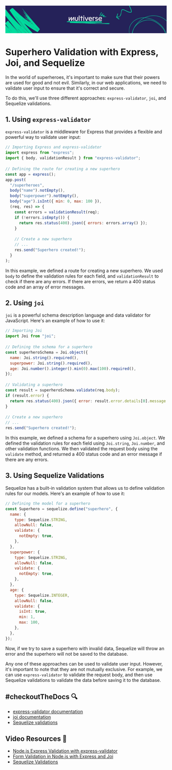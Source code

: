 ![MV Logo](/logo.jpg)

# Superhero Validation with Express, Joi, and Sequelize
In the world of superheroes, it's important to make sure that their powers are used for good and not evil. Similarly, in our web applications, we need to validate user input to ensure that it's correct and secure.

To do this, we'll use three different approaches: `express-validator`, `joi`, and Sequelize validations.
## 1. Using `express-validator`
`express-validator` is a middleware for Express that provides a flexible and powerful way to validate user input:

```js
// Importing Express and express-validator
import express from "express";
import { body, validationResult } from "express-validator";

// Defining the route for creating a new superhero
const app = express();
app.post(
  "/superheroes",
  body("name").notEmpty(),
  body("superpower").notEmpty(),
  body("age").isInt({ min: 0, max: 100 }),
  (req, res) => {
    const errors = validationResult(req);
    if (!errors.isEmpty()) {
      return res.status(400).json({ errors: errors.array() });
    }

    // Create a new superhero
    // ...
    res.send("Superhero created!");
  }
);

```

In this example, we defined a route for creating a new superhero. We used `body` to define the validation rules for each field, and `validationResult` to check if there are any errors. If there are errors, we return a 400 status code and an array of error messages.

## 2. Using `joi`
`joi` is a powerful schema description language and data validator for JavaScript. Here's an example of how to use it:

```js
// Importing Joi
import Joi from "joi";

// Defining the schema for a superhero
const superheroSchema = Joi.object({
  name: Joi.string().required(),
  superpower: Joi.string().required(),
  age: Joi.number().integer().min(0).max(100).required(),
});

// Validating a superhero
const result = superheroSchema.validate(req.body);
if (result.error) {
  return res.status(400).json({ error: result.error.details[0].message });
}

// Create a new superhero
// ...
res.send("Superhero created!");

```

In this example, we defined a schema for a superhero using `Joi.object`. We defined the validation rules for each field using `Joi.string`, `Joi.number`, and other validation functions. We then validated the request body using the `validate` method, and returned a 400 status code and an error message if there are any errors.

## 3. Using Sequelize Validations
Sequelize has a built-in validation system that allows us to define validation rules for our models. Here's an example of how to use it:

```js
// Defining the model for a superhero
const Superhero = sequelize.define("superhero", {
  name: {
    type: Sequelize.STRING,
    allowNull: false,
    validate: {
      notEmpty: true,
    },
  },
  superpower: {
    type: Sequelize.STRING,
    allowNull: false,
    validate: {
      notEmpty: true,
    },
  },
  age: {
    type: Sequelize.INTEGER,
    allowNull: false,
    validate: {
      isInt: true,
      min: 1,
      max: 100,
    },
  },
});

```
Now, if we try to save a superhero with invalid data, Sequelize will throw an error and the superhero will not be saved to the database.

Any one of these approaches can be used to validate user input. However, it's important to note that they are not mutually exclusive. For example, we can use `express-validator` to validate the request body, and then use Sequelize validations to validate the data before saving it to the database.

## #checkoutTheDocs 🔍
- [express-validator documentation](https://express-validator.github.io/docs/)
- [joi documentation](https://joi.dev/api/)
- [Sequelize validations](https://sequelize.org/v5/manual/models-definition.html#validations)

## Video Resources 🎥
- [Node.js Express Validation with express-validator](https://youtu.be/z8m_Vy_9FIs?t=791)
- [Form Validation in Node.js with Express and Joi](https://youtu.be/_svzevhv4vg?t=50)
- [Sequelize Validations](https://youtu.be/Z1O9iddzcXk?t=360)
